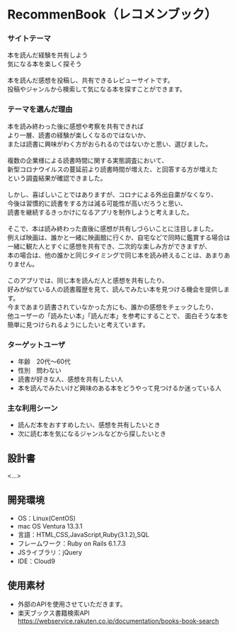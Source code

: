 # RecommenBook（レコメンブック）

### サイトテーマ
本を読んだ経験を共有しよう<br>
気になる本を楽しく探そう<br>
<br>
本を読んだ感想を投稿し、共有できるレビューサイトです。<br>
投稿やジャンルから検索して気になる本を探すことができます。<br>

### テーマを選んだ理由
本を読み終わった後に感想や考察を共有できれば<br>
より一層、読書の経験が楽しくなるのではないか、<br>
または読書に興味がわく方がおられるのではないかと思い、選びました。<br>
<br>
複数の企業様による読書時間に関する実態調査において、<br>
新型コロナウイルスの蔓延前より読書時間が増えた、と回答する方が増えた<br>
という調査結果が確認できました。<br>
<br>
しかし、喜ばしいことではありますが、コロナによる外出自粛がなくなり、<br>
今後は習慣的に読書をする方は減る可能性が高いだろうと思い、<br>
読書を継続するきっかけになるアプリを制作しようと考えました。<br>
<br>
そこで、本は読み終わった直後に感想が共有しづらいことに注目しました。<br>
例えば映画は、誰かと一緒に映画館に行くか、自宅などで同時に鑑賞する場合は<br>
一緒に観た人とすぐに感想を共有でき、二次的な楽しみ方ができますが、<br>
本の場合は、他の誰かと同じタイミングで同じ本を読み終えることは、あまりありません。<br>
<br>
このアプリでは、同じ本を読んだ人と感想を共有したり、<br>
好みが似ている人の読書履歴を見て、読んでみたい本を見つける機会を提供します。<br>
今まであまり読書されていなかった方にも、誰かの感想をチェックしたり、<br>
他ユーザーの「読みたい本」「読んだ本」を参考にすることで、
面白そうな本を簡単に見つけられるようにしたいと考えています。<br>

### ターゲットユーザ
- 年齢　20代〜60代
- 性別　問わない
- 読書が好きな人、感想を共有したい人
- 本を読んでみたいけど興味のある本をどうやって見つけるか迷っている人

### 主な利用シーン
- 読んだ本をおすすめしたい、感想を共有したいとき
- 次に読む本を気になるジャンルなどから探したいとき

## 設計書
<...>

## 開発環境
- OS：Linux(CentOS)
- mac OS Ventura 13.3.1
- 言語：HTML,CSS,JavaScript,Ruby(3.1.2),SQL
- フレームワーク：Ruby on Rails 6.1.7.3
- JSライブラリ：jQuery
- IDE：Cloud9

## 使用素材
- 外部のAPIを使用させていただきます。<br>
- 楽天ブックス書籍検索API https://webservice.rakuten.co.jp/documentation/books-book-search